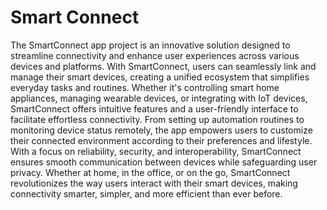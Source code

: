 # Smart Connect

The SmartConnect app project is an innovative solution designed to streamline connectivity and enhance user experiences across various devices and platforms. With SmartConnect, users can seamlessly link and manage their smart devices, creating a unified ecosystem that simplifies everyday tasks and routines. Whether it's controlling smart home appliances, managing wearable devices, or integrating with IoT devices, SmartConnect offers intuitive features and a user-friendly interface to facilitate effortless connectivity. From setting up automation routines to monitoring device status remotely, the app empowers users to customize their connected environment according to their preferences and lifestyle. With a focus on reliability, security, and interoperability, SmartConnect ensures smooth communication between devices while safeguarding user privacy. Whether at home, in the office, or on the go, SmartConnect revolutionizes the way users interact with their smart devices, making connectivity smarter, simpler, and more efficient than ever before.